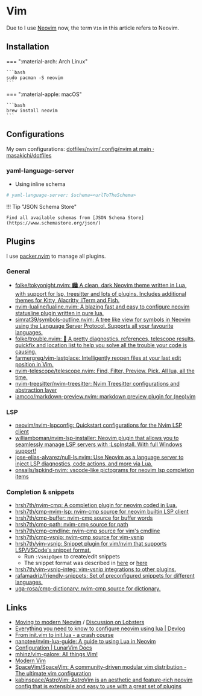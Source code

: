 # Vim

Due to I use [Neovim](https://neovim.io/) now, the term `Vim` in this article refers to Neovim.

## Installation

=== ":material-arch: Arch Linux"

    ```bash
    sudo pacman -S neovim
    ```

=== ":material-apple: macOS"

    ```bash
    brew install neovim
    ```

## Configurations

My own configurations: [dotfiles/nvim/.config/nvim at main · masakichi/dotfiles](https://github.com/masakichi/dotfiles/tree/main/nvim/.config/nvim)

### yaml-language-server

- Using inline schema

```yaml
# yaml-language-server: $schema=<urlToTheSchema>
```

!!! Tip "JSON Schema Store"

    Find all available schemas from [JSON Schema Store](https://www.schemastore.org/json/)

## Plugins

I use [packer.nvim](https://github.com/wbthomason/packer.nvim) to manage all plugins.

### General

- [folke/tokyonight.nvim: 🏙 A clean, dark Neovim theme written in Lua, with support for lsp, treesitter and lots of plugins. Includes additional themes for Kitty, Alacritty, iTerm and Fish.](https://github.com/folke/tokyonight.nvim)
- [nvim-lualine/lualine.nvim: A blazing fast and easy to configure neovim statusline plugin written in pure lua.](https://github.com/nvim-lualine/lualine.nvim)
- [simrat39/symbols-outline.nvim: A tree like view for symbols in Neovim using the Language Server Protocol. Supports all your favourite languages.](https://github.com/simrat39/symbols-outline.nvim)
- [folke/trouble.nvim: 🚦 A pretty diagnostics, references, telescope results, quickfix and location list to help you solve all the trouble your code is causing.](https://github.com/folke/trouble.nvim)
- [farmergreg/vim-lastplace: Intelligently reopen files at your last edit position in Vim.](https://github.com/farmergreg/vim-lastplace)
- [nvim-telescope/telescope.nvim: Find, Filter, Preview, Pick. All lua, all the time.](https://github.com/nvim-telescope/telescope.nvim)
- [nvim-treesitter/nvim-treesitter: Nvim Treesitter configurations and abstraction layer](https://github.com/nvim-treesitter/nvim-treesitter)
- [iamcco/markdown-preview.nvim: markdown preview plugin for (neo)vim](https://github.com/iamcco/markdown-preview.nvim)

### LSP

- [neovim/nvim-lspconfig: Quickstart configurations for the Nvim LSP client](https://github.com/neovim/nvim-lspconfig)
- [williamboman/nvim-lsp-installer: Neovim plugin that allows you to seamlessly manage LSP servers with :LspInstall. With full Windows support!](https://github.com/williamboman/nvim-lsp-installer)
- [jose-elias-alvarez/null-ls.nvim: Use Neovim as a language server to inject LSP diagnostics, code actions, and more via Lua.](https://github.com/jose-elias-alvarez/null-ls.nvim)
- [onsails/lspkind-nvim: vscode-like pictograms for neovim lsp completion items](https://github.com/onsails/lspkind-nvim)

### Completion & snippets

- [hrsh7th/nvim-cmp: A completion plugin for neovim coded in Lua.](https://github.com/hrsh7th/nvim-cmp)
- [hrsh7th/cmp-nvim-lsp: nvim-cmp source for neovim builtin LSP client](https://github.com/hrsh7th/cmp-nvim-lsp)
- [hrsh7th/cmp-buffer: nvim-cmp source for buffer words](https://github.com/hrsh7th/cmp-buffer)
- [hrsh7th/cmp-path: nvim-cmp source for path](https://github.com/hrsh7th/cmp-path)
- [hrsh7th/cmp-cmdline: nvim-cmp source for vim's cmdline](https://github.com/hrsh7th/cmp-cmdline)
- [hrsh7th/cmp-vsnip: nvim-cmp source for vim-vsnip](https://github.com/hrsh7th/cmp-vsnip)
- [hrsh7th/vim-vsnip: Snippet plugin for vim/nvim that supports LSP/VSCode's snippet format.](https://github.com/hrsh7th/vim-vsnip)
  - Run `:VsnipOpen` to create/edit snippets
  - The snippet format was described in [here](https://code.visualstudio.com/docs/editor/userdefinedsnippets#_snippet-syntax) or [here](https://github.com/Microsoft/language-server-protocol/blob/main/snippetSyntax.md)
- [hrsh7th/vim-vsnip-integ: vim-vsnip integrations to other plugins.](https://github.com/hrsh7th/vim-vsnip-integ)
- [rafamadriz/friendly-snippets: Set of preconfigured snippets for different languages.](https://github.com/rafamadriz/friendly-snippets)
- [uga-rosa/cmp-dictionary: nvim-cmp source for dictionary.](https://github.com/uga-rosa/cmp-dictionary)

## Links

- [Moving to modern Neovim](https://toroid.org/modern-neovim) / [Discussion on Lobsters](https://lobste.rs/s/hgvtpd/moving_modern_neovim)
- [Everything you need to know to configure neovim using lua | Devlog](https://vonheikemen.github.io/devlog/tools/configuring-neovim-using-lua/)
- [From init.vim to init.lua - a crash course](https://www.notonlycode.org/neovim-lua-config/)
- [nanotee/nvim-lua-guide: A guide to using Lua in Neovim](https://github.com/nanotee/nvim-lua-guide)
- [Configuration | LunarVim Docs](https://www.lunarvim.org/configuration/)
- [mhinz/vim-galore: All things Vim!](https://github.com/mhinz/vim-galore#buffers-windows-tabs)
- [Modern Vim](https://learning.oreilly.com/library/view/modern-vim/9781680506006/)
- [SpaceVim/SpaceVim: A community-driven modular vim distribution - The ultimate vim configuration](https://github.com/SpaceVim/SpaceVim)
- [kabinspace/AstroVim: AstroVim is an aesthetic and feature-rich neovim config that is extensible and easy to use with a great set of plugins](https://github.com/kabinspace/AstroVim)

